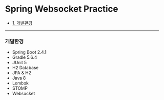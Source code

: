 Spring Websocket Practice
=========
 
* [1. 개발환경](#개발환경)

-------------
### 개발환경
- Spring Boot 2.4.1
- Gradle 5.6.4
- JUnit 5
- H2 Database
- JPA & H2
- Java 8
- Lombok
- STOMP
- Websocket